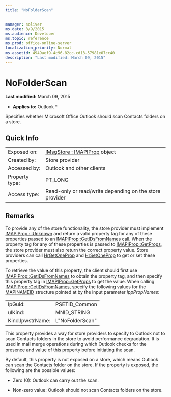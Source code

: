 ```yaml
---
title: "NoFolderScan"
 
 
manager: soliver
ms.date: 3/9/2015
ms.audience: Developer
ms.topic: reference
ms.prod: office-online-server
localization_priority: Normal
ms.assetid: 4949aef9-4c96-82cc-cd13-57981e07cc40
description: "Last modified: March 09, 2015"
---
```


# NoFolderScan

 **Last modified:** March 09, 2015 
  
 * **Applies to:** Outlook * 
  
Specifies whether Microsoft Office Outlook should scan Contacts folders on a store.
  
## Quick Info

|||
|:-----|:-----|
|Exposed on:  <br/> |[IMsgStore : IMAPIProp](imsgstoreimapiprop.md) object  <br/> |
|Created by:  <br/> |Store provider  <br/> |
|Accessed by:  <br/> |Outlook and other clients  <br/> |
|Property type:  <br/> |PT_LONG  <br/> |
|Access type:  <br/> |Read-only or read/write depending on the store provider  <br/> |
   
## Remarks

To provide any of the store functionality, the store provider must implement [IMAPIProp : IUnknown](imapipropiunknown.md) and return a valid property tag for any of these properties passed to an [IMAPIProp::GetIDsFromNames](imapiprop-getidsfromnames.md) call. When the property tag for any of these properties is passed to [IMAPIProp::GetProps](imapiprop-getprops.md), the store provider must also return the correct property value. Store providers can call [HrGetOneProp](hrgetoneprop.md) and [HrSetOneProp](hrsetoneprop.md) to get or set these properties. 
  
To retrieve the value of this property, the client should first use [IMAPIProp::GetIDsFromNames](imapiprop-getidsfromnames.md) to obtain the property tag, and then specify this property tag in [IMAPIProp::GetProps](imapiprop-getprops.md) to get the value. When calling [IMAPIProp::GetIDsFromNames](imapiprop-getidsfromnames.md), specify the following values for the [MAPINAMEID](mapinameid.md) structure pointed at by the input parameter  _lppPropNames_:
  
|||
|:-----|:-----|
|lpGuid:  <br/> |PSETID_Common  <br/> |
|ulKind:  <br/> |MNID_STRING  <br/> |
|Kind.lpwstrName:  <br/> |L"NoFolderScan"  <br/> |
   
This property provides a way for store providers to specify to Outlook not to scan Contacts folders in the store to avoid performance degradation. It is used in mail merge operations during which Outlook checks for the presence and value of this property before initiating the scan.
  
By default, this property is not exposed on a store, which means Outlook can scan the Contacts folder on the store. If the property is exposed, the following are the possible values:
  
- Zero (0): Outlook can carry out the scan.
    
- Non-zero value: Outlook should not scan Contacts folders on the store.
    

